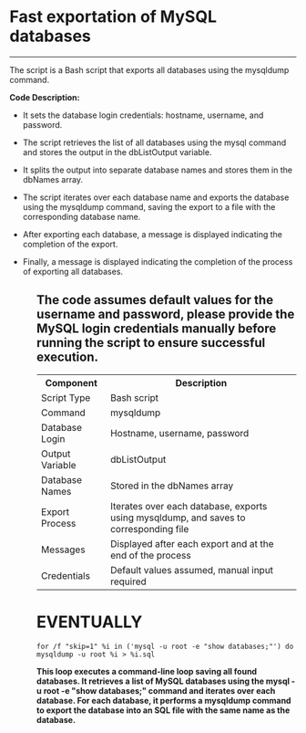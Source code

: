 <h1>Fast exportation of MySQL databases</h1>
<hr>
<p>The script is a Bash script that exports all databases using the mysqldump command.</p>

<b>Code Description:</b>

<ul>
<li><p>It sets the database login credentials: hostname, username, and password.</p></li>

<li><p>The script retrieves the list of all databases using the mysql command and stores the output in the dbListOutput variable.</p></li>

<li><p>It splits the output into separate database names and stores them in the dbNames array.</p></li>

<li><p>The script iterates over each database name and exports the database using the mysqldump command, saving the export to a file with the corresponding database name.</p></li>

<li><p>After exporting each database, a message is displayed indicating the completion of the export.</p></li>

<li><p>Finally, a message is displayed indicating the completion of the process of exporting all databases.</p></li>
<ul>
  
<h2>The code assumes default values for the username and password, please provide the MySQL login credentials manually before running the script to ensure successful execution.</h2>
  
  <table>
  <tr>
    <th>Component</th>
    <th>Description</th>
  </tr>
  <tr>
    <td>Script Type</td>
    <td>Bash script</td>
  </tr>
  <tr>
    <td>Command</td>
    <td>mysqldump</td>
  </tr>
  <tr>
    <td>Database Login</td>
    <td>Hostname, username, password</td>
  </tr>
  <tr>
    <td>Output Variable</td>
    <td>dbListOutput</td>
  </tr>
  <tr>
    <td>Database Names</td>
    <td>Stored in the dbNames array</td>
  </tr>
  <tr>
    <td>Export Process</td>
    <td>Iterates over each database, exports using mysqldump, and saves to corresponding file</td>
  </tr>
  <tr>
    <td>Messages</td>
    <td>Displayed after each export and at the end of the process</td>
  </tr>
  <tr>
    <td>Credentials</td>
    <td>Default values assumed, manual input required</td>
  </tr>
</table>
  
  <h1>EVENTUALLY</h1>
  
  ```
  for /f "skip=1" %i in ('mysql -u root -e "show databases;"') do mysqldump -u root %i > %i.sql
  ```
  
  <b>This loop executes a command-line loop saving all found databases. It retrieves a list of MySQL databases using the mysql -u root -e "show databases;" command and iterates over each database. For each database, it performs a mysqldump command to export the database into an SQL file with the same name as the database.</b>
